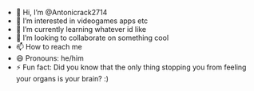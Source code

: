 - 👋 Hi, I’m @Antonicrack2714
- 👀 I’m interested in videogames apps etc
- 🌱 I’m currently learning whatever id like
- 💞️ I’m looking to collaborate on something cool
- 📫 How to reach me 
- 😄 Pronouns: he/him
- ⚡ Fun fact: Did you know that the only thing stopping you from feeling your organs is your brain?  :)

<!---
Antonicrack2714/Antonicrack2714 is a ✨ special ✨ repository because its `README.md` (this file) appears on your GitHub profile.
You can click the Preview link to take a look at your changes.
--->
